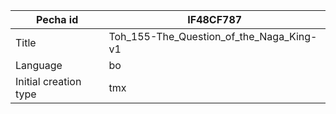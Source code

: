 |Pecha id | IF48CF787
| --- | --- 
|Title | Toh_155-The_Question_of_the_Naga_King-v1 
|Language | bo
|Initial creation type | tmx